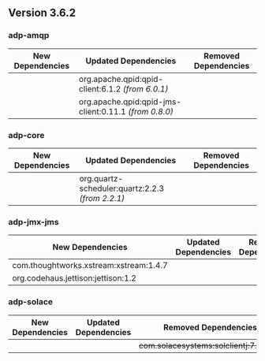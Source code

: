 ## Version 3.6.2 ##

### adp-amqp ###
| New Dependencies | Updated Dependencies | Removed Dependencies |
| -------- | -------- | -------- |
|  | org.apache.qpid:qpid-client:6.1.2 *(from 6.0.1)* |  |
|  | org.apache.qpid:qpid-jms-client:0.11.1 *(from 0.8.0)* |  |

### adp-core ###
| New Dependencies | Updated Dependencies | Removed Dependencies |
| -------- | -------- | -------- |
|  | org.quartz-scheduler:quartz:2.2.3 *(from 2.2.1)* |  |

### adp-jmx-jms ###
| New Dependencies | Updated Dependencies | Removed Dependencies |
| -------- | -------- | -------- |
| com.thoughtworks.xstream:xstream:1.4.7 |  |  |
| org.codehaus.jettison:jettison:1.2 |  |  |

### adp-solace ###
| New Dependencies | Updated Dependencies | Removed Dependencies |
| -------- | -------- | -------- |
|  |  | ~~com.solacesystems:solclientj:7.2.1.75~~ |
